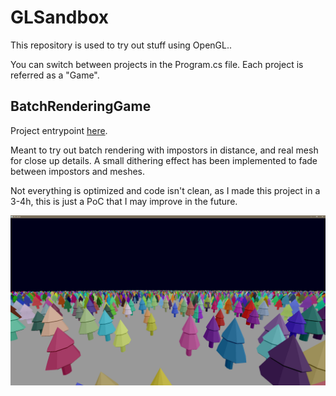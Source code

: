 # GLSandbox

This repository is used to try out stuff using OpenGL..

You can switch between projects in the Program.cs file. Each project is referred as a "Game".

## BatchRenderingGame

Project entrypoint [here](./OpenTKTesting/Game/BatchRenderingGame.cs).

Meant to try out batch rendering with impostors in distance, and real mesh for close up details. A small dithering effect has been implemented to fade between impostors and meshes. 

Not everything is optimized and code isn't clean, as I made this project in a 3-4h, this is just a PoC that I may improve in the future.

![BatchRenderingGame image](./doc/BatchRenderingGame.png)


